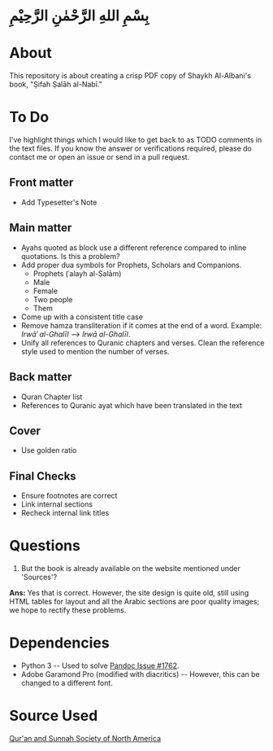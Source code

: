 # بِسْمِ اللهِ الرَّحْمٰنِ الرَّحِيْمِ

# About

This repository is about creating a crisp PDF copy of Shaykh Al-Albani's book, "Ṣifah Ṣalāh al-Nabī."

# To Do

I've highlight things which I would like to get back to as TODO comments in the text files. If you know the answer or verifications required, please do contact me or open an issue or send in a pull request.

## Front matter

- Add Typesetter's Note

## Main matter
- Ayahs quoted as block use a different reference compared to inline quotations. Is this a problem?
- Add proper dua symbols for Prophets, Scholars and Companions.
  - Prophets (ʿalayh al-Salām)
  - Male
  - Female
  - Two people
  - Them
- Come up with a consistent title case
- Remove hamza transliteration if it comes at the end of a word. Example: _Irwāʾ al-Ghalīl_ --> _Irwā al-Ghalīl_.
- Unify all references to Quranic chapters and verses. Clean the reference style used to mention the number of verses.

## Back matter

- Quran Chapter list
- References to Quranic ayat which have been translated in the text

## Cover

- Use golden ratio

## Final Checks

- Ensure footnotes are correct
- Link internal sections
- Recheck internal link titles

# Questions

1. But the book is already available on the website mentioned under 'Sources'?

  **Ans:** Yes that is correct. However, the site design is quite old, still using HTML tables for layout and all the Arabic sections are poor quality images; we hope to rectify these problems.

# Dependencies

- Python 3 -- Used to solve [Pandoc Issue #1762](https://github.com/jgm/pandoc/issues/1762).
- Adobe Garamond Pro (modified with diacritics) -- However, this can be changed to a different font.

# Source Used

[Qur'an and Sunnah Society of North America](http://www.qss.org/articles/salah/toc.html)
